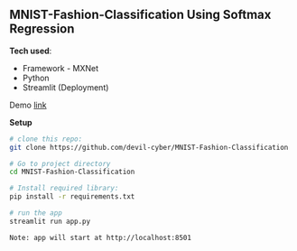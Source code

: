 ## MNIST-Fashion-Classification Using Softmax Regression
**Tech used**:
- Framework - MXNet
- Python
- Streamlit (Deployment)

Demo [link](https://share.streamlit.io/devil-cyber/mnist-fashion-classification/app.py)

**Setup**
```sh
# clone this repo:
git clone https://github.com/devil-cyber/MNIST-Fashion-Classification

# Go to project directory
cd MNIST-Fashion-Classification

# Install required library:
pip install -r requirements.txt

# run the app
streamlit run app.py

Note: app will start at http://localhost:8501
 
```
